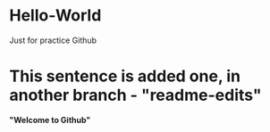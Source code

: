 # Hello-World
Just for practice Github 
# This sentence is added one, in another branch - "readme-edits"
**"Welcome to Github"**
